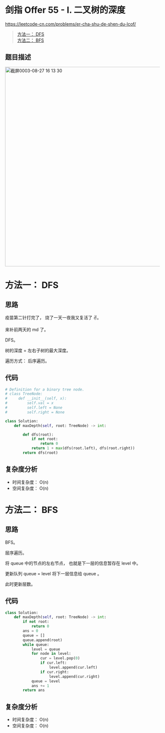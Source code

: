 剑指 Offer 55 - I. 二叉树的深度
====
https://leetcode-cn.com/problems/er-cha-shu-de-shen-du-lcof/

> [方法一： DFS](https://github.com/PearlCoastal/Leetcode_Solutions_python3/blob/master/%E5%89%91%E6%8C%87offer/55.md#%E6%96%B9%E6%B3%95%E4%B8%80-dfs)<br>
> [方法二： BFS](https://github.com/PearlCoastal/Leetcode_Solutions_python3/blob/master/%E5%89%91%E6%8C%87offer/55.md#%E6%96%B9%E6%B3%95%E4%BA%8C-bfs)<br>

## 题目描述
<img width="650" alt="截屏0003-08-27 16 13 30" src="https://user-images.githubusercontent.com/10908630/131158061-65258163-f56a-45e4-87f2-9a25845b6e89.png">

方法一： DFS
====
## 思路
疫苗第二针打完了， 烧了一天一夜我又复活了 ✌️。

来补前两天的 md 了。

DFS。

树的深度 = 左右子树的最大深度。

遍历方式： 后序遍历。

## 代码
```python
# Definition for a binary tree node.
# class TreeNode:
#     def __init__(self, x):
#         self.val = x
#         self.left = None
#         self.right = None

class Solution:
    def maxDepth(self, root: TreeNode) -> int:

        def dfs(root):
            if not root:
                return 0
            return 1 + max(dfs(root.left), dfs(root.right))
        return dfs(root)
```

## 复杂度分析
- 时间复杂度： O(n)
- 空间复杂度： O(n)

方法二： BFS
====
## 思路
BFS。

层序遍历。

将 queue 中的节点的左右节点， 也就是下一层的信息暂存在 level 中。

更新队列 queue = level 将下一层信息给 queue 。

此时更新层数。

## 代码
```python
class Solution:
    def maxDepth(self, root: TreeNode) -> int:
        if not root:
            return 0
        ans = 0
        queue = []
        queue.append(root)
        while queue:
            level = queue
            for node in level:
                cur = level.pop(0)
                if cur.left:
                    level.append(cur.left)
                if cur.right:
                    level.append(cur.right)
            queue = level
            ans += 1
        return ans
```

## 复杂度分析
- 时间复杂度： O(n)
- 空间复杂度： O(n)
